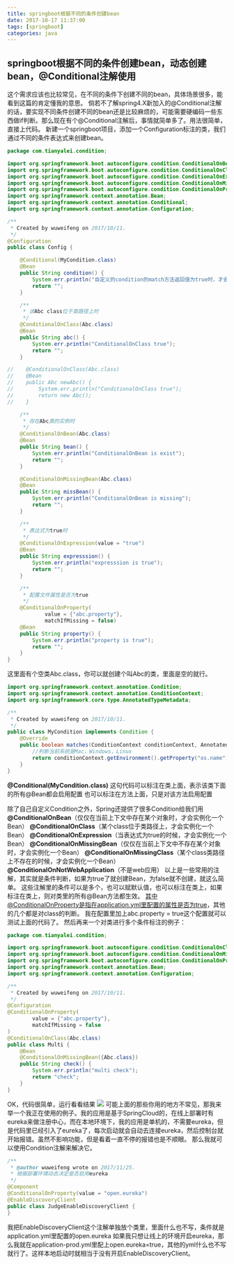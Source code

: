 ```yaml
---
title: springboot根据不同的条件创建bean
date: 2017-10-17 11:37:00
tags: [springboot]
categories: java
---
```


## springboot根据不同的条件创建bean，动态创建bean，@Conditional注解使用

这个需求应该也比较常见，在不同的条件下创建不同的bean，具体场景很多，能看到这篇的肯定懂我的意思。
倘若不了解spring4.X新加入的@Conditional注解的话，要实现不同条件创建不同的bean还是比较麻烦的，可能需要硬编码一些东西做if判断。那么现在有个@Conditional注解后，事情就简单多了。用法很简单，直接上代码。
新建一个springboot项目，添加一个Configuration标注的类，我们通过不同的条件表达式来创建bean。

```java
package com.tianyalei.condition;

import org.springframework.boot.autoconfigure.condition.ConditionalOnBean;
import org.springframework.boot.autoconfigure.condition.ConditionalOnClass;
import org.springframework.boot.autoconfigure.condition.ConditionalOnExpression;
import org.springframework.boot.autoconfigure.condition.ConditionalOnMissingBean;
import org.springframework.boot.autoconfigure.condition.ConditionalOnProperty;
import org.springframework.context.annotation.Bean;
import org.springframework.context.annotation.Conditional;
import org.springframework.context.annotation.Configuration;

/**
 * Created by wuweifeng on 2017/10/11.
 */
@Configuration
public class Config {

    @Conditional(MyCondition.class)
    @Bean
    public String condition() {
        System.err.println("自定义的condition的match方法返回值为true时，才会进入该方法创建bean");
        return "";
    }

    /**
     * 该Abc class位于类路径上时
     */
    @ConditionalOnClass(Abc.class)
    @Bean
    public String abc() {
        System.err.println("ConditionalOnClass true");
        return "";
    }

//    @ConditionalOnClass(Abc.class)
//    @Bean
//    public Abc newAbc() {
//        System.err.println("ConditionalOnClass true");
//        return new Abc();
//    }

    /**
     * 存在Abc类的实例时
     */
    @ConditionalOnBean(Abc.class)
    @Bean
    public String bean() {
        System.err.println("ConditionalOnBean is exist");
        return "";
    }

    @ConditionalOnMissingBean(Abc.class)
    @Bean
    public String missBean() {
        System.err.println("ConditionalOnBean is missing");
        return "";
    }

    /**
     * 表达式为true时
     */
    @ConditionalOnExpression(value = "true")
    @Bean
    public String expresssion() {
        System.err.println("expresssion is true");
        return "";
    }

    /**
     * 配置文件属性是否为true
     */
    @ConditionalOnProperty(
            value = {"abc.property"},
            matchIfMissing = false)
    @Bean
    public String property() {
        System.err.println("property is true");
        return "";
    }
}
```
这里面有个空类Abc.class，你可以就创建个叫Abc的类，里面是空的就行。
```java
import org.springframework.context.annotation.Condition;
import org.springframework.context.annotation.ConditionContext;
import org.springframework.core.type.AnnotatedTypeMetadata;

/**
 * Created by wuweifeng on 2017/10/11.
 */
public class MyCondition implements Condition {
    @Override
    public boolean matches(ConditionContext conditionContext, AnnotatedTypeMetadata annotatedTypeMetadata) {
        //判断当前系统是Mac，Windows，Linux
        return conditionContext.getEnvironment().getProperty("os.name").contains("Mac");
    }
}
```
**@Conditional(MyCondition.class)**
这句代码可以标注在类上面，表示该类下面的所有@Bean都会启用配置
也可以标注在方法上面，只是对该方法启用配置

除了自己自定义Condition之外，Spring还提供了很多Condition给我们用
**@ConditionalOnBean**（仅仅在当前上下文中存在某个对象时，才会实例化一个Bean）
**@ConditionalOnClass**（某个class位于类路径上，才会实例化一个Bean）
**@ConditionalOnExpression**（当表达式为true的时候，才会实例化一个Bean）
**@ConditionalOnMissingBean**（仅仅在当前上下文中不存在某个对象时，才会实例化一个Bean）
**@ConditionalOnMissingClass**（某个class类路径上不存在的时候，才会实例化一个Bean）
**@ConditionalOnNotWebApplication**（不是web应用）
以上是一些常用的注解，其实就是条件判断，如果为true了就创建Bean，为false就不创建，就这么简单。
这些注解里的条件可以是多个，也可以赋默认值，也可以标注在类上，如果标注在类上，则对类里的所有@Bean方法都生效。
其中@ConditionalOnProperty是指在application.yml里配置的属性是否为true，其他的几个都是对class的判断。
我在配置里加上abc.property = true这个配置就可以测试上面的代码了。
然后再来一个对类进行多个条件标注的例子：
```java
package com.tianyalei.condition;

import org.springframework.boot.autoconfigure.condition.ConditionalOnClass;
import org.springframework.boot.autoconfigure.condition.ConditionalOnMissingBean;
import org.springframework.boot.autoconfigure.condition.ConditionalOnProperty;
import org.springframework.context.annotation.Bean;
import org.springframework.context.annotation.Configuration;

/**
 * Created by wuweifeng on 2017/10/11.
 */
@Configuration
@ConditionalOnProperty(
        value = {"abc.property"},
        matchIfMissing = false
)
@ConditionalOnClass(Abc.class)
public class Multi {
    @Bean
    @ConditionalOnMissingBean({Abc.class})
    public String check() {
        System.err.println("multi check");
        return "check";
    }
}
```
OK，代码很简单，运行看看结果
![](https://yapengwen.github.io/img/20171011114902806.jpg)
可能上面的那些你用的地方不常见，那我来举一个我正在使用的例子。我的应用是基于SpringCloud的，在线上部署时有eureka来做注册中心，而在本地环境下，我的应用是单机的，不需要eureka，但是代码里已经引入了eureka了，每次启动就会自动去连接eureka，然后控制台就开始报错。虽然不影响功能，但是看着一直不停的报错也是不顺眼。
那么我就可以使用Condition注解来解决它。
```java
/**
 * @author wuweifeng wrote on 2017/11/25.
 * 根据部署环境动态决定是否启用eureka
 */
@Component
@ConditionalOnProperty(value = "open.eureka")
@EnableDiscoveryClient
public class JudgeEnableDiscoveryClient {
}
```
我把EnableDiscoveryClient这个注解单独放个类里，里面什么也不写，条件就是application.yml里配置的open.eureka
如果我只想让线上的环境开启eureka，那么我就在application-prod.yml里配上open.eureka=true，其他的yml什么也不写就行了。这样本地启动时就相当于没有开启EnableDiscoveryClient。
